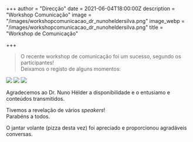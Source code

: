 +++
author = "Direcção"
date = 2021-06-04T18:00:00Z
description = "Workshop Comunicação"
image = "/images/workshopcomunicacao_dr_nunoheldersilva.png"
image_webp = "/images/workshopcomunicacao_dr_nunoheldersilva.png"
title = "Workshop de Comunicação"

+++
> O recente workshop de comunicação foi um sucesso, segundo os participantes!  
Deixamos o registo de alguns momentos:

![](/images/workshopcomunicacao2.png)
![](/images/workshopcomunicacao4.png)
![](/images/workshopcomunicacao4.jpg)


Agradecemos ao Dr. Nuno Hélder a disponibilidade e o entusiamo e conteúdos transmitidos.  

Tivemos a revelação de vários _speakers_!  
Parabéns a todos.

O jantar volante (pizza desta vez) foi apreciado e proporcionou agradáveis conversas.
